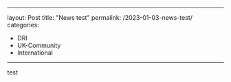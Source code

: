 ---
layout: Post
title: "News test"
permalink: /2023-01-03-news-test/
categories:
  - DRI
  - UK-Community
  - International     
 ---
      
  test   
